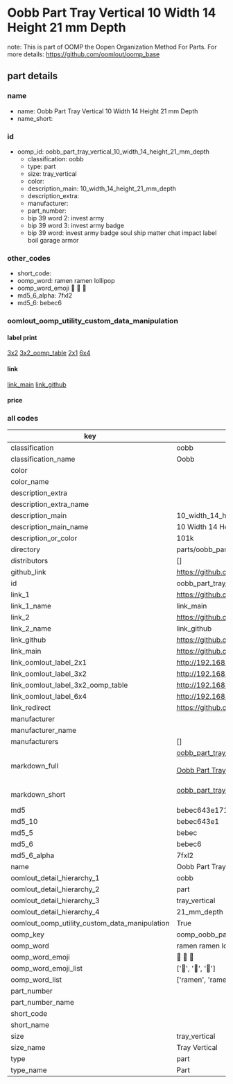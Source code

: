 # Oobb Part Tray Vertical 10 Width 14 Height 21 mm Depth  

note: This is part of OOMP the Oopen Organization Method For Parts. For more details: https://github.com/oomlout/oomp_base

##  part details
  







### name
* name: Oobb Part Tray Vertical 10 Width 14 Height 21 mm Depth
* name_short: 
### id
* oomp_id: oobb_part_tray_vertical_10_width_14_height_21_mm_depth
  * classification: oobb
  * type: part
  * size: tray_vertical
  * color: 
  * description_main: 10_width_14_height_21_mm_depth
  * description_extra: 
  * manufacturer: 
  * part_number: 
  * bip 39 word 2: invest army
  * bip 39 word 3: invest army badge
  * bip 39 word: invest army badge soul ship matter chat impact label boil garage armor

### other_codes
* short_code: 
* oomp_word: ramen ramen lollipop
* oomp_word_emoji :ramen: :ramen: :lollipop:
* md5_6_alpha: 7fxl2
* md5_6: bebec6






### oomlout_oomp_utility_custom_data_manipulation
#### label print
[3x2](http://192.168.1.245:1112/?label=oomp%207fxl2)
[3x2_oomp_table](http://192.168.1.108:1112/?label=oomp%207fxl2)
[2x1](http://192.168.1.242:1112/?label=oomp%207fxl2)
[6x4](http://192.168.1.55:1112/?label=oomp%207fxl2)    

#### link

[link_main](https://github.com/oomlout/oomlout_oomp_version_1_messy/tree/main/parts/oobb_part_tray_vertical_10_width_14_height_21_mm_depth) [link_github](https://github.com/oomlout/oomlout_oomp_version_1_messy/tree/main/parts/oobb_part_tray_vertical_10_width_14_height_21_mm_depth)                             

#### price







### all codes 
| key | value |  
| --- | --- |  
| classification | oobb |  
| classification_name | Oobb |  
| color |  |  
| color_name |  |  
| description_extra |  |  
| description_extra_name |  |  
| description_main | 10_width_14_height_21_mm_depth |  
| description_main_name | 10 Width 14 Height 21 mm Depth |  
| description_or_color | 101k |  
| directory | parts/oobb_part_tray_vertical_10_width_14_height_21_mm_depth |  
| distributors | [] |  
| github_link | https://github.com/oomlout/oomlout_oomp_part_src/tree/main/parts/oobb_part_tray_vertical_10_width_14_height_21_mm_depth |  
| id | oobb_part_tray_vertical_10_width_14_height_21_mm_depth |  
| link_1 | https://github.com/oomlout/oomlout_oomp_version_1_messy/tree/main/parts/oobb_part_tray_vertical_10_width_14_height_21_mm_depth |  
| link_1_name | link_main |  
| link_2 | https://github.com/oomlout/oomlout_oomp_version_1_messy/tree/main/parts/oobb_part_tray_vertical_10_width_14_height_21_mm_depth |  
| link_2_name | link_github |  
| link_github | https://github.com/oomlout/oomlout_oomp_version_1_messy/tree/main/parts/oobb_part_tray_vertical_10_width_14_height_21_mm_depth |  
| link_main | https://github.com/oomlout/oomlout_oomp_version_1_messy/tree/main/parts/oobb_part_tray_vertical_10_width_14_height_21_mm_depth |  
| link_oomlout_label_2x1 | http://192.168.1.242:1112/?label=oomp%207fxl2 |  
| link_oomlout_label_3x2 | http://192.168.1.245:1112/?label=oomp%207fxl2 |  
| link_oomlout_label_3x2_oomp_table | http://192.168.1.108:1112/?label=oomp%207fxl2 |  
| link_oomlout_label_6x4 | http://192.168.1.55:1112/?label=oomp%207fxl2 |  
| link_redirect | https://github.com/oomlout/oomlout_oomp_version_1_messy/tree/main/parts/oobb_part_tray_vertical_10_width_14_height_21_mm_depth |  
| manufacturer |  |  
| manufacturer_name |  |  
| manufacturers | [] |  
| markdown_full | [oobb_part_tray_vertical_10_width_14_height_21_mm_depth](none)<br>[](none)<br>[Oobb Part Tray Vertical 10 Width 14 Height 21 Mm Depth](none)<br><br> |  
| markdown_short | [oobb_part_tray_vertical_10_width_14_height_21_mm_depth](none)<br><br> |  
| md5 | bebec643e171c4da25630cfa22c303af |  
| md5_10 | bebec643e1 |  
| md5_5 | bebec |  
| md5_6 | bebec6 |  
| md5_6_alpha | 7fxl2 |  
| name | Oobb Part Tray Vertical 10 Width 14 Height 21 mm Depth |  
| oomlout_detail_hierarchy_1 | oobb |  
| oomlout_detail_hierarchy_2 | part |  
| oomlout_detail_hierarchy_3 | tray_vertical |  
| oomlout_detail_hierarchy_4 | 21_mm_depth |  
| oomlout_oomp_utility_custom_data_manipulation | True |  
| oomp_key | oomp_oobb_part_tray_vertical_10_width_14_height_21_mm_depth |  
| oomp_word | ramen ramen lollipop |  
| oomp_word_emoji | :ramen: :ramen: :lollipop: |  
| oomp_word_emoji_list | [':ramen:', ':ramen:', ':lollipop:'] |  
| oomp_word_list | ['ramen', 'ramen', 'lollipop'] |  
| part_number |  |  
| part_number_name |  |  
| short_code |  |  
| short_name |  |  
| size | tray_vertical |  
| size_name | Tray Vertical |  
| type | part |  
| type_name | Part |  
